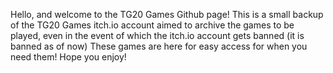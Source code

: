Hello, and welcome to the TG20 Games Github page!
This is a small backup of the TG20 Games itch.io account aimed to archive the games to be played, even in the event of which the itch.io account gets banned
(it is banned as of now)
These games are here for easy access for when you need them!
Hope you enjoy!
